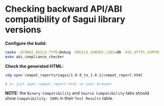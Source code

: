 # Checking backward API/ABI compatibility of Sagui library versions

**Configure the build:**

```bash
cmake -DCMAKE_BUILD_TYPE=Debug -DBUILD_SHARED_LIBS=ON -DSG_HTTPS_SUPPORT=ON -DSG_ABI_COMPLIANCE_CHECKER=ON -DSG_OLD_LIB_DIR=$HOME/libsagui-1.0.0 -DSG_OLD_LIB_VERSION=1.0.0 ..
make abi_compliance_checker
```

**Check the generated HTML:**

```bash
xdg-open compat_reports/sagui/1.0.0_to_1.0.1/compat_report.html

# or just open compat_report.html on your browser
```

**NOTE:** the `Binary Compatibility` and `Source Compatibility` tabs should show `Compatibility: 100%` in their `Test Results` table.